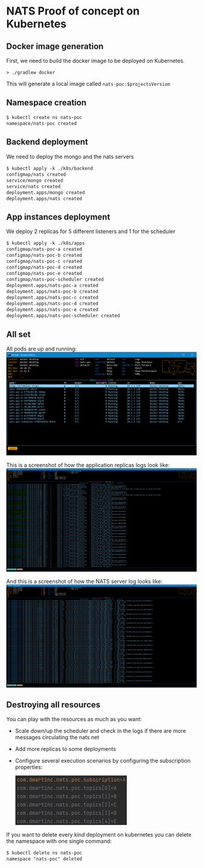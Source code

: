 # NATS Proof of concept on Kubernetes

## Docker image generation
First, we need to build the docker image to be deployed on Kubernetes. 
```shell
> ./gradlew docker
```
This will generate a local image called `nats-poc:$projectsVersion`

## Namespace creation
```shell
$ kubectl create ns nats-poc
namespace/nats-poc created
```
## Backend deployment
We need to deploy the mongo and the nats servers
```shell
$ kubectl apply -k ./k8s/backend
configmap/nats created
service/mongo created
service/nats created
deployment.apps/mongo created
deployment.apps/nats created
```

## App instances deployment
We deploy 2 replicas for 5 different listeners and 1 for the scheduler
```shell
$ kubectl apply -k ./k8s/apps
configmap/nats-poc-a created
configmap/nats-poc-b created
configmap/nats-poc-c created
configmap/nats-poc-d created
configmap/nats-poc-e created
configmap/nats-poc-scheduler created
deployment.apps/nats-poc-a created
deployment.apps/nats-poc-b created
deployment.apps/nats-poc-c created
deployment.apps/nats-poc-d created
deployment.apps/nats-poc-e created
deployment.apps/nats-poc-scheduler created
```

## All set
All pods are up and running:
![](../doc/img/pods.png)

This is a screenshot of how the application replicas logs look like:
![k8s-apps-log](../doc/img/k8s-apps-log.png)

And this is a screenshot of how the NATS server log looks like:
![k8s-nats-log](../doc/img/k8s-nats-log.png)

## Destroying all resources
You can play with the resources as much as you want:
* Scale down/up the scheduler and check in the logs if there are more messages circulating the nats net
* Add more replicas to some deployments
* Configure several execution scenarios by configuring the subscription properties: 

  ![subscriptionProperties](../doc/img/subscriptionProperties.png)

If you want to delete every kind deployment on kubernetes you can delete the namespace with one single command:
```shell
$ kubectl delete ns nats-poc
namespace "nats-poc" deleted
```